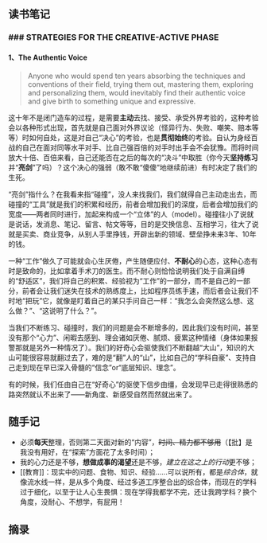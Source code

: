 ## 读书笔记

### ### STRATEGIES FOR THE CREATIVE-ACTIVE PHASE

#### 1、The Authentic Voice

>Anyone who would spend ten years absorbing the techniques and conventions of their field, trying them out, mastering them, exploring and personalizing them, would inevitably find their authentic voice and give birth to something unique and expressive.

这十年不是闭门造车的过程，是需要**主动**去找、接受、承受外界考验的，这种考验会以各种形式出现，首先就是自己面对外界议论（怪异行为、失败、嘲笑、赔本等等）时如何自处，这是对自己“决心”的考验，也是**贯彻始终**的考验。自认为身经百战的自己在面对同等水平对手、比自己强百倍的对手时出手会不会犹豫。而将时间放大十倍、百倍来看，自己还能否在之后的每次的“决斗”中取胜（你今天**坚持练习**并“**亮剑**”了吗）？这个决心的强弱（敢不敢“傻傻”地继续前进）有时决定了我们的生死。

“亮剑”指什么？在我看来指“碰撞”，没人来找我们，我们就得自己主动走出去，而碰撞的“工具”就是我们的积累和经历，前者会增加我们的深度，后者会增加我们的宽度——两者同时进行，加起来构成一个“立体”的人（model）。碰撞往小了说就是说话，发消息、笔记、留言、帖文等等，目的是交换信息、互相学习，往大了说就是买卖、商业竞争，从别人手里挣钱，开辟出新的领域、壁垒挣未来3年、10年的钱。

一种“工作”做久了可能就会心生厌倦，产生随便应付、**不耐心**的心态，这种心态有时是致命的，比如拿着手术刀的医生。而不耐心则恰恰说明我们处于自满自缚的“舒适区”，我们将自己的积累、经验视为“工作”的一部分，而不是自己的一部分，前者会让我们迷失在技术的熟练度上，比如程序员练手速，而后者会让我们不时地“把玩”它，就像是盯着自己的某只手问自己一样：“我怎么会突然这么想、这么做？”、“这说明了什么？”。

当我们不断练习、碰撞时，我们的问题是会不断增多的，因此我们没有时间，甚至没有那个“心力”、闲暇去感到、理会诸如厌倦、腻烦、疲累这种情绪（身体如果报警那就是另外一种情况了）。我们的好奇心会驱使我们不断翻越“大山”，知识的大山可能很容易就翻过去了，难的是“翻”人的“山”，比如自己的“学科自豪”、支持自己走到现在早已深入骨髓的“信念”or“底层知识、理念”。

有的时候，我们任由自己在“好奇心”的驱使下信步由缰，会发现早已走得很熟悉的路突然就认不出来了——新角度、新感受自然而然就出来了。


## 随手记
- 必须**每天**整理，否则第二天面对新的“内容”，~~时间、精力都不够用~~（【批】是我没有用好，在“探索”方面花了太多时间）；
- 我的心力还是不够，**想做成事的渴望**还是不够，*建立在这之上的行动*更不够；
- [[教育]]：现实中的问题、食物、知识、经验......可以说所有，都是*综合体*，就像流水线一样，是从多个角度、经过多道工序整合出的综合体，而现在的学科过于细化，以至于让人心生畏惧：现在学得我都学不完，还让我跨学科？换个角度，没耐心、不想学，有屁用！

## 摘录


